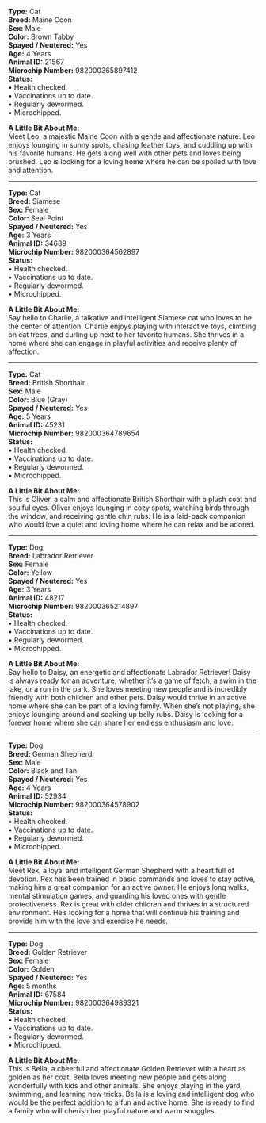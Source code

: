 **Type:** Cat  
**Breed:** Maine Coon  
**Sex:** Male  
**Color:** Brown Tabby  
**Spayed / Neutered:** Yes  
**Age:** 4 Years  
**Animal ID:** 21567  
**Microchip Number:** 982000365897412  
**Status:**  
• Health checked.  
• Vaccinations up to date.  
• Regularly dewormed.  
• Microchipped.  
  
**A Little Bit About Me:**  
Meet Leo, a majestic Maine Coon with a gentle and affectionate nature. Leo enjoys lounging in sunny spots, chasing feather toys, and cuddling up with his favorite humans. He gets along well with other pets and loves being brushed. Leo is looking for a loving home where he can be spoiled with love and attention.

---

**Type:** Cat  
**Breed:** Siamese  
**Sex:** Female  
**Color:** Seal Point  
**Spayed / Neutered:** Yes  
**Age:** 3 Years  
**Animal ID:** 34689  
**Microchip Number:** 982000364562897  
**Status:**  
• Health checked.  
• Vaccinations up to date.  
• Regularly dewormed.  
• Microchipped.  
  
**A Little Bit About Me:**  
Say hello to Charlie, a talkative and intelligent Siamese cat who loves to be the center of attention. Charlie enjoys playing with interactive toys, climbing on cat trees, and curling up next to her favorite humans. She thrives in a home where she can engage in playful activities and receive plenty of affection.

---

**Type:** Cat  
**Breed:** British Shorthair  
**Sex:** Male  
**Color:** Blue (Gray)  
**Spayed / Neutered:** Yes  
**Age:** 5 Years  
**Animal ID:** 45231  
**Microchip Number:** 982000364789654  
**Status:**  
• Health checked.  
• Vaccinations up to date.  
• Regularly dewormed.  
• Microchipped.  
  
**A Little Bit About Me:**  
This is Oliver, a calm and affectionate British Shorthair with a plush coat and soulful eyes. Oliver enjoys lounging in cozy spots, watching birds through the window, and receiving gentle chin rubs. He is a laid-back companion who would love a quiet and loving home where he can relax and be adored.

---

**Type:** Dog  
**Breed:** Labrador Retriever  
**Sex:** Female  
**Color:** Yellow  
**Spayed / Neutered:** Yes  
**Age:** 3 Years  
**Animal ID:** 48217  
**Microchip Number:** 982000365214897  
**Status:**  
• Health checked.  
• Vaccinations up to date.  
• Regularly dewormed.  
• Microchipped.  
  
**A Little Bit About Me:**  
Say hello to Daisy, an energetic and affectionate Labrador Retriever! Daisy is always ready for an adventure, whether it’s a game of fetch, a swim in the lake, or a run in the park. She loves meeting new people and is incredibly friendly with both children and other pets. Daisy would thrive in an active home where she can be part of a loving family. When she’s not playing, she enjoys lounging around and soaking up belly rubs. Daisy is looking for a forever home where she can share her endless enthusiasm and love.

---

**Type:** Dog  
**Breed:** German Shepherd  
**Sex:** Male  
**Color:** Black and Tan  
**Spayed / Neutered:** Yes  
**Age:** 4 Years  
**Animal ID:** 52934  
**Microchip Number:** 982000364578902  
**Status:**  
• Health checked.  
• Vaccinations up to date.  
• Regularly dewormed.  
• Microchipped.  
  
**A Little Bit About Me:**  
Meet Rex, a loyal and intelligent German Shepherd with a heart full of devotion. Rex has been trained in basic commands and loves to stay active, making him a great companion for an active owner. He enjoys long walks, mental stimulation games, and guarding his loved ones with gentle protectiveness. Rex is great with older children and thrives in a structured environment. He’s looking for a home that will continue his training and provide him with the love and exercise he needs.

---

**Type:** Dog  
**Breed:** Golden Retriever  
**Sex:** Female  
**Color:** Golden  
**Spayed / Neutered:** Yes  
**Age:** 5 months  
**Animal ID:** 67584  
**Microchip Number:** 982000364989321  
**Status:**  
• Health checked.  
• Vaccinations up to date.  
• Regularly dewormed.  
• Microchipped.  
  
**A Little Bit About Me:**  
This is Bella, a cheerful and affectionate Golden Retriever with a heart as golden as her coat. Bella loves meeting new people and gets along wonderfully with kids and other animals. She enjoys playing in the yard, swimming, and learning new tricks. Bella is a loving and intelligent dog who would be the perfect addition to a fun and active home. She is ready to find a family who will cherish her playful nature and warm snuggles.

